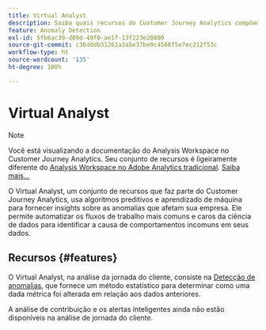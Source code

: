 ```yaml
---
title: Virtual Analyst
description: Saiba quais recursos do Customer Journey Analytics compõem o Virtual Analyst.
feature: Anomaly Detection
exl-id: 5fb6ac39-d09d-49f0-ae1f-13f223e20800
source-git-commit: c36dddb31261a3a5e37be9c4566f5e7ec212f53c
workflow-type: ht
source-wordcount: '135'
ht-degree: 100%

---
```


# Virtual Analyst

>[!NOTE]
>
>Você está visualizando a documentação do Analysis Workspace no Customer Journey Analytics. Seu conjunto de recursos é ligeiramente diferente do [Analysis Workspace no Adobe Analytics tradicional](https://experienceleague.adobe.com/docs/analytics/analyze/analysis-workspace/home.html?lang=pt-BR). [Saiba mais...](/help/getting-started/cja-aa.md)

O Virtual Analyst, um conjunto de recursos que faz parte do Customer Journey Analytics, usa algoritmos preditivos e aprendizado de máquina para fornecer insights sobre as anomalias que afetam sua empresa. Ele permite automatizar os fluxos de trabalho mais comuns e caros da ciência de dados para identificar a causa de comportamentos incomuns em seus dados.

## Recursos {#features}

O Virtual Analyst, na análise da jornada do cliente, consiste na [Detecção de anomalias](c-anomaly-detection/anomaly-detection.md), que fornece um método estatístico para determinar como uma dada métrica foi alterada em relação aos dados anteriores.

A análise de contribuição e os alertas inteligentes ainda não estão disponíveis na análise de jornada do cliente.
